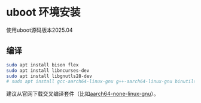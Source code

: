 # uboot 环境安装

使用uboot源码版本2025.04

## 编译

```bash
sudo apt install bison flex
sudo apt install libncurses-dev
sudo apt install libgnutls28-dev
# sudo apt install gcc-aarch64-linux-gnu g++-aarch64-linux-gnu binutils-aarch64-linux-gnu 
```
建议从官网下载交叉编译套件（比如[aarch64-none-linux-gnu](https://developer.arm.com/downloads/-/arm-gnu-toolchain-downloads)）。
